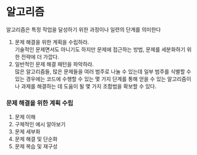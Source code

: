 # 알고리즘

알고리즘은 특정 작업을 달성하기 위한 과정이나 일련의 단계를 의미한다

1. 문제 해결을 위한 계획을 수립하라.  
   기술적인 문제면서도 아니기도 하지만 문제에 접근하는 방법, 문제를 세분화하기 위한 전략에 더 가깝다.
2. 일반적인 문제 해결 패턴을 파악하라.  
   많은 알고리즘들, 많은 문제들을 여러 범주로 나눌 수 있는데 일부 범주를 식별할 수 있는 경우에는 코드에 수행할 수 있는 몇 가지 단계를 통해 얻을 수 있는 알고리즘이나 과제를 해결하는 데 도움이 될 몇 가지 조합법을 확보할 수 있다.

### 문제 해결을 위한 계획 수립

1. 문제 이해
2. 구체적인 예시 알아보기
3. 문제 세부화
4. 문제 해결 및 단순화
5. 문제 복습 및 재구성

